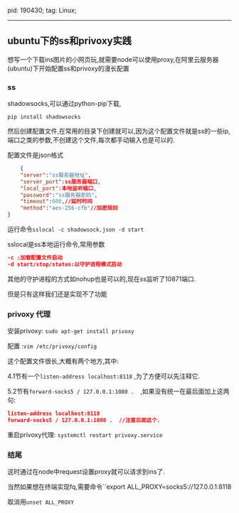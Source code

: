
pid: 190430;
tag: Linux;

---

## ubuntu下的ss和privoxy实践

想写一个下载ins图片的小网页玩,就需要node可以使用proxy,在阿里云服务器(ubuntu)下开始配置ss和privoxy的漫长配置

### ss

shadowsocks,可以通过python-pip下载,

``pip install shadowsocks``

然后创建配置文件,在常用的目录下创建就可以,因为这个配置文件就是ss的一些ip,端口之类的参数,不创建这个文件,每次都手动输入也是可以的.

配置文件是json格式

```json
	{
    "server":"ss服务器地址",
    "server_port":ss服务器端口,
    "local_port":本地监听端口,
    "password":"ss服务器密码",
    "timeout":600,//延时时间
    "method":"aes-256-cfb"//加密规则
}

```

运行命令``sslocal -c shadowsock.json -d start``

sslocal是ss本地运行命令,常用参数

````json
-c :加载配置文件启动
-d start/stop/status:以守护进程模式启动
````



其他的守护进程的方式如nohup也是可以的,现在ss监听了10871端口.

但是只有这样我们还是实现不了功能

### privoxy 代理

安装privoxy: ``sudo apt-get install privoxy``

配置 :``vim /etc/privoxy/config``

这个配置文件很长,大概有两个地方,其中:

4.1节有一个``listen-address localhost:8118`` ,为了方便可以先注释它.

5.2节有``forward-socks5 / 127.0.0.1:1080 .  ``,如果没有统一在最后面加上这两句:

```json
listen-address localhost:8118
forward-socks5 / 127.0.0.1:1080 .  //注意后面这个.
```

重启privoxy代理: ``systemctl restart privoxy.service ``

### 结尾

这时通过在node中request设置proxy就可以请求到ins了.

当然如果想在终端实现fq,需要命令``export ALL_PROXY=socks5://127.0.0.1:8118

取消用``unset ALL_PROXY``

